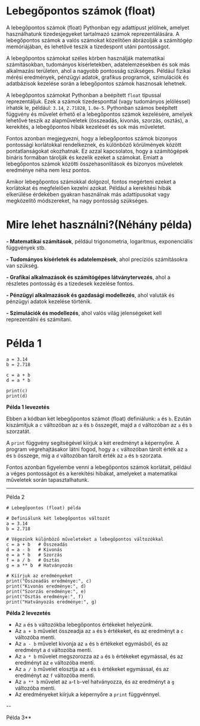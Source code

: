 
# Lebegőpontos számok (float)

A lebegőpontos számok (float) Pythonban egy adattípust jelölnek, amelyet használhatunk tizedesjegyeket tartalmazó számok reprezentálására. 
A lebegőpontos számok a valós számokat közelítően ábrázolják a számítógép memóriájában, és lehetővé teszik a tizedespont utáni pontosságot.

A lebegőpontos számokat széles körben használják matematikai számításokban, tudományos kísérletekben, adatelemzésekben és sok más alkalmazási területen, ahol a nagyobb pontosság szükséges.
Például fizikai mérési eredmények, pénzügyi adatok, grafikus programok, szimulációk és adatbázisok kezelése során a lebegőpontos számok hasznosak lehetnek.

A lebegőpontos számokat Pythonban a beépített `float` típussal reprezentáljuk. Ezek a számok tizedesponttal (vagy tudományos jelöléssel) írhatók le, például: `3.14`, `2.71828`, `1.0e-5`. 
Pythonban számos beépített függvény és művelet érhető el a lebegőpontos számok kezelésére, amelyek lehetővé teszik az alapműveletek (összeadás, kivonás, szorzás, osztás), a kerekítés, a lebegőpontos hibák kezelését és sok más műveletet.

Fontos azonban megjegyezni, hogy a lebegőpontos számok bizonyos pontossági korlátokkal rendelkeznek, és különböző körülmények között pontatlanságokat okozhatnak. Ez azzal kapcsolatos, hogy a számítógépek bináris formában tárolják és kezelik ezeket a számokat. Emiatt a lebegőpontos számok közötti összehasonlítások és bizonyos műveletek eredménye néha nem lesz pontos.

Amikor lebegőpontos számokkal dolgozol, fontos megérteni ezeket a korlátokat és megfelelően kezelni azokat. Például a kerekítési hibák elkerülése érdekében gyakran használnak más adattípusokat vagy megközelítő módszereket, ha nagy pontosság szükséges.

# Mire lehet használni?(Néhány példa)
**- Matematikai számítások**, például trigonometria, logaritmus, exponenciális függvények stb.

**- Tudományos kísérletek és adatelemzések**, ahol precíziós számításokra van szükség.

**- Grafikai alkalmazások és számítógépes látványtervezés**, ahol a részletes pontosság és a tizedesek kezelése fontos.

**- Pénzügyi alkalmazások és gazdasági modellezés**, ahol valuták és pénzügyi adatok kezelése történik.

**- Szimulációk és modellezés**, ahol valós világ jelenségeket kell reprezentálni és számítani.
                
# Példa 1
```
a = 3.14
b = 2.718

c = a + b
d = a * b

print(c)
print(d)

```

**Példa 1 levezetés**
 
Ebben a kódban két lebegőpontos számot (float) definiálunk: `a` és `b`. 
Ezután kiszámítjuk a `c` változóban az `a` és `b` összegét, majd a `d` változóban az `a` és `b` szorzatát.

A `print` függvény segítségével kiírjuk a két eredményt a képernyőre.
A program végrehajtásakor látni fogod, hogy a `c` változóban tárolt érték az `a` és `b` összege, míg a `d` változóban tárolt érték az `a` és `b` szorzata.

Fontos azonban figyelembe venni a lebegőpontos számok korlátait, például a véges pontosságot és a kerekítési hibákat, amelyeket a matematikai műveletek során tapasztalhatunk.

---

Példa 2

```
# Lebegőpontos (float) példa

# Definiálunk két lebegőpontos változót
a = 3.14
b = 2.718

# Végezünk különböző műveleteket a lebegőpontos változókkal
c = a + b   # Összeadás
d = a - b   # Kivonás
e = a * b   # Szorzás
f = a / b   # Osztás
g = a ** b  # Hatványozás

# Kiírjuk az eredményeket
print("Összeadás eredménye:", c)
print("Kivonás eredménye:", d)
print("Szorzás eredménye:", e)
print("Osztás eredménye:", f)
print("Hatványozás eredménye:", g)

```

**Példa 2 levezetés**

- Az `a` és `b` változókba lebegőpontos értékeket helyezünk.
- Az `a + b` művelet összeadja az `a` és `b` értékeket, és az eredményt a `c` változóba menti.
- Az `a - b` művelet kivonja az `a` és `b` értékeket egymásból, és az eredményt a `d` változóba menti.
- Az `a * b` művelet megszorozza az `a` és `b` értékeket egymással, és az eredményt az `e` változóba menti.
- Az `a / b` művelet elosztja az `a` és `b` értékeket egymással, és az eredményt az `f` változóba menti.
- Az `a ** b` művelet az `a`-t `b`-vel hatványozza, és az eredményt a `g` változóba menti.
- Az eredményeket kiírjuk a képernyőre a `print` függvénnyel.

--

Példa 3**
